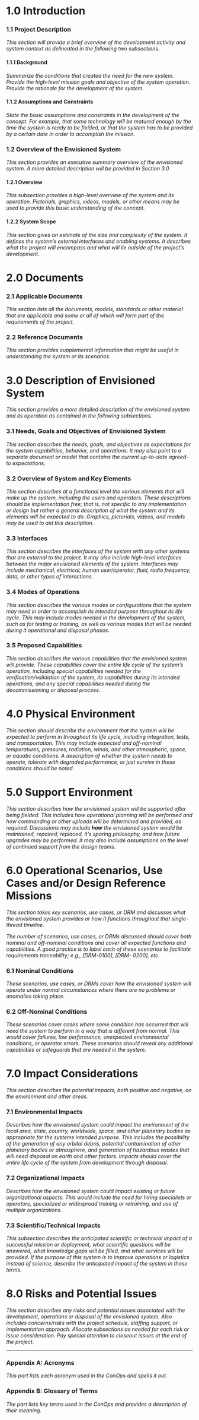 # 1.0 Introduction

### 1.1 Project Description

_This section will provide a brief overview of the development activity and system context as delineated in the following two subsections._

#### 1.1.1 Background

_Summarize the conditions that created the need for the new system. Provide the high-level mission goals and objective of the system operation. Provide the rationale for the development of the system._

#### 1.1.2 Assumptions and Constraints

_State the basic assumptions and constraints in the development of the concept. For example, that some technology will be matured enough by the time the system is ready to be fielded, or that the system has to be provided by a certain date in order to accomplish the mission._

### 1.2 Overview of the Envisioned System

_This section provides an executive summary overview of the envisioned system. A more detailed description will be provided in Section 3.0_

#### 1.2.1 Overview

_This subsection provides a high-level overview of the system and its operation. Pictorials, graphics, videos, models, or other means may be used to provide this basic understanding of the concept._

#### 1.2.2 System Scope

_This section gives an estimate of the size and complexity of the system. It defines the system’s external interfaces and enabling systems. It describes what the project will encompass and what will lie outside of the project’s development._

# 2.0 Documents

### 2.1 Applicable Documents

_This section lists all the documents, models, standards or other material that are applicable and some or all of which will form part of the requirements of the project._

### 2.2 Reference Documents

_This section provides supplemental information that might be useful in understanding the system or its scenarios._

# 3.0 Description of Envisioned System

_This section provides a more detailed description of the envisioned system and its operation as contained in the following subsections._

### 3.1 Needs, Goals and Objectives of Envisioned System

_This section describes the needs, goals, and objectives as expectations for the system capabilities, behavior, and operations. It may also point to a separate document or model that contains the current up-to-date agreed-to expectations._

### 3.2 Overview of System and Key Elements

_This section describes at a functional level the various elements that will make up the system, including the users and operators. These descriptions should be implementation free; that is, not specific to any implementation or design but rather a general description of what the system and its elements will be expected to do. Graphics, pictorials, videos, and models may be used to aid this description._

### 3.3 Interfaces

_This section describes the interfaces of the system with any other systems that are external to the project. It may also include high-level interfaces between the major envisioned elements of the system. Interfaces may include mechanical, electrical, human user/operator, fluid, radio frequency, data, or other types of interactions._

### 3.4 Modes of Operations

_This section describes the various modes or configurations that the system may need in order to accomplish its intended purpose throughout its life cycle. This may include modes needed in the development of the system, such as for testing or training, as well as various modes that will be needed during it operational and disposal phases._

### 3.5 Proposed Capabilities

_This section describes the various capabilities that the envisioned system will provide. These capabilities cover the entire life cycle of the system’s operation, including special capabilities needed for the verification/validation of the system, its capabilities during its intended operations, and any special capabilities needed during the decommissioning or disposal process._

# 4.0 Physical Environment

_This section should describe the environment that the system will be expected to perform in throughout its life cycle, including integration, tests, and transportation. This may include expected and off-nominal temperatures, pressures, radiation, winds, and other atmospheric, space, or aquatic conditions. A description of whether the system needs to operate, tolerate with degraded performance, or just survive in these conditions should be noted._

# 5.0 Support Environment

_This section describes how the envisioned system will be supported after being fielded. This includes how operational planning will be performed and how commanding or other uploads will be determined and provided, as required. Discussions may include_ **_how_** _the envisioned system would be maintained, repaired, replaced, it’s sparing philosophy, and how future upgrades may be performed. It may also include assumptions on the level of continued support from the design teams._

# 6.0 Operational Scenarios, Use Cases and/or Design Reference Missions

_This section takes key scenarios, use cases, or DRM and discusses what the envisioned system provides or how it functions throughout that single-thread timeline._

_The number of scenarios, use cases, or DRMs discussed should cover both nominal and off-nominal conditions and cover all expected functions and capabilities. A good practice is to label each of these scenarios to facilitate requirements traceability; e.g., [DRM-0100], [DRM- 0200], etc._

### 6.1 Nominal Conditions

_These scenarios, use cases, or DRMs cover how the envisioned system will operate under normal circumstances where there are no problems or anomalies taking place._

### 6.2 Off-Nominal Conditions

_These scenarios cover cases where some condition has occurred that will need the system to perform in a way that is different from normal. This would cover failures, low performance, unexpected environmental conditions, or operator errors. These scenarios should reveal any additional capabilities or safeguards that are needed in the system._

# 7.0 Impact Considerations

_This section describes the potential impacts, both positive and negative, on the environment and other areas._

### 7.1 Environmental Impacts

_Describes how the envisioned system could impact the environment of the local area, state, country, worldwide, space, and other planetary bodies as appropriate for the systems intended purpose. This includes the possibility of the generation of any orbital debris, potential contamination of other planetary bodies or atmosphere, and generation of hazardous wastes that will need disposal on earth and other factors. Impacts should cover the entire life cycle of the system from development through disposal._

### 7.2 Organizational Impacts

_Describes how the envisioned system could impact existing or future organizational aspects. This would include the need for hiring specialists or operators, specialized or widespread training or retraining, and use of multiple organizations._

### 7.3 Scientific/Technical Impacts

_This subsection describes the anticipated scientific or technical impact of a successful mission or deployment, what scientific questions will be answered, what knowledge gaps will be filled, and what services will be provided. If the purpose of this system is to improve operations or logistics instead of science, describe the anticipated impact of the system in those terms._

# 8.0 Risks and Potential Issues

_This section describes any risks and potential issues associated with the development, operations or disposal of the envisioned system. Also includes concerns/risks with the project schedule, staffing support, or implementation approach. Allocate subsections as needed for each risk or issue consideration. Pay special attention to closeout issues at the end of the project._

---
### Appendix A: Acronyms

_This part lists each acronym used in the ConOps and spells it out._

### Appendix B: Glossary of Terms

_The part lists key terms used in the ConOps and provides a description of their meaning._